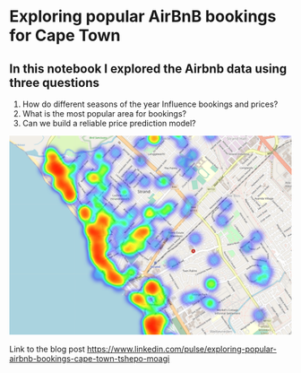 # Exploring popular AirBnB bookings for Cape Town
## In this notebook I explored the Airbnb data using three questions

1. How do different seasons of the year Influence bookings and prices?
2. What is the most popular area for bookings?
3. Can we build a reliable price prediction model?

![image](Images\Coastal_heatmap.png)


Link to the blog post https://www.linkedin.com/pulse/exploring-popular-airbnb-bookings-cape-town-tshepo-moagi
